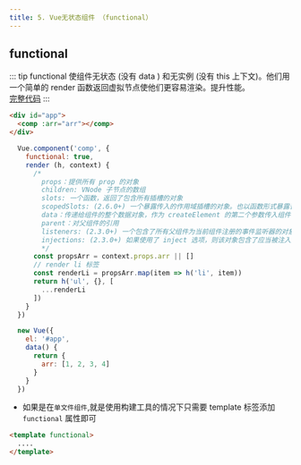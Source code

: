 ```yaml
---
title: 5. Vue无状态组件 （functional）
---
```

## functional
::: tip functional
  使组件无状态 (没有 data ) 和无实例 (没有 this 上下文)。他们用一个简单的 render 函数返回虚拟节点使他们更容易渲染。提升性能。<br>
  [完整代码](https://github.com/hz199/__/blob/master/html/vue/vue.functional.html)
:::

```html
<div id="app">
  <comp :arr="arr"></comp>
</div>

```

```js
  Vue.component('comp', {
    functional: true,
    render (h, context) {
      /*
        props：提供所有 prop 的对象
        children: VNode 子节点的数组
        slots: 一个函数，返回了包含所有插槽的对象
        scopedSlots: (2.6.0+) 一个暴露传入的作用域插槽的对象。也以函数形式暴露普通插槽。
        data：传递给组件的整个数据对象，作为 createElement 的第二个参数传入组件
        parent：对父组件的引用
        listeners: (2.3.0+) 一个包含了所有父组件为当前组件注册的事件监听器的对象。这是 data.on 的一个别名。
        injections: (2.3.0+) 如果使用了 inject 选项，则该对象包含了应当被注入的属性。
        */
      const propsArr = context.props.arr || []
      // render li 标签
      const renderLi = propsArr.map(item => h('li', item))
      return h('ul', {}, [
        ...renderLi
      ])
    }
  })

  new Vue({
    el: '#app',
    data() {
      return {
        arr: [1, 2, 3, 4]
      }
    }
  })
```

- 如果是在`单文件组件`,就是使用构建工具的情况下只需要 template 标签添加 `functional` 属性即可

```html
<template functional>
  ....
</template>

```